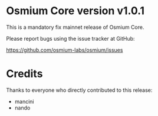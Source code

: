 # Osmium Core version v1.0.1

This is a mandatory fix mainnet release of Osmium Core.

Please report bugs using the issue tracker at GitHub:

  <https://github.com/osmium-labs/osmium/issues>


# Credits

Thanks to everyone who directly contributed to this release:

- mancini
- nando
